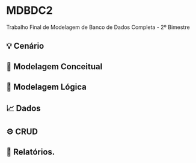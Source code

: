 # MDBDC2
Trabalho Final de Modelagem de Banco de Dados Completa - 2º Bimestre 

## 💡 Cenário 
## 💭 Modelagem Conceitual
## 🧠 Modelagem Lógica
## 📈 Dados
## ⚙️ CRUD
## 📝 Relatórios.
